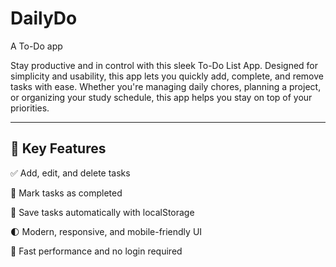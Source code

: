 # DailyDo
A To-Do app

Stay productive and in control with this sleek To-Do List App.
Designed for simplicity and usability, this app lets you quickly add, complete, and remove tasks with ease. Whether you're managing daily chores, planning a project, or organizing your study schedule, this app helps you stay on top of your priorities.


---

## 🎯 **Key Features**

✅ Add, edit, and delete tasks

🎯 Mark tasks as completed

💾 Save tasks automatically with localStorage

🌓 Modern, responsive, and mobile-friendly UI

🚀 Fast performance and no login required
